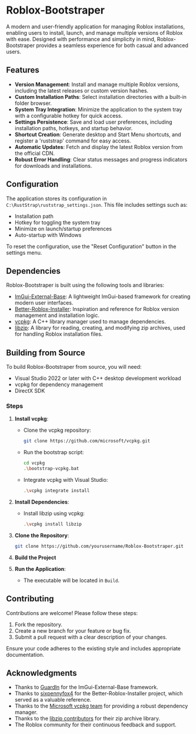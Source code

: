 # Roblox-Bootstraper

A modern and user-friendly application for managing Roblox installations, enabling users to install, launch, and manage multiple versions of Roblox with ease. Designed with performance and simplicity in mind, Roblox-Bootstraper provides a seamless experience for both casual and advanced users.

## Features

- **Version Management**: Install and manage multiple Roblox versions, including the latest releases or custom version hashes.
- **Custom Installation Paths**: Select installation directories with a built-in folder browser.
- **System Tray Integration**: Minimize the application to the system tray with a configurable hotkey for quick access.
- **Settings Persistence**: Save and load user preferences, including installation paths, hotkeys, and startup behavior.
- **Shortcut Creation**: Generate desktop and Start Menu shortcuts, and register a 'ruststrap' command for easy access.
- **Automatic Updates**: Fetch and display the latest Roblox version from the official CDN.
- **Robust Error Handling**: Clear status messages and progress indicators for downloads and installations.

## Configuration

The application stores its configuration in `C:\RustStrap\ruststrap_settings.json`. This file includes settings such as:
- Installation path
- Hotkey for toggling the system tray
- Minimize on launch/startup preferences
- Auto-startup with Windows

To reset the configuration, use the "Reset Configuration" button in the settings menu.

## Dependencies

Roblox-Bootstraper is built using the following tools and libraries:
- [ImGui-External-Base](https://github.com/Guardln/ImGui-External-Base): A lightweight ImGui-based framework for creating modern user interfaces.
- [Better-Roblox-Installer](https://github.com/sixpennyfox4/Better-Roblox-Installer): Inspiration and reference for Roblox version management and installation logic.
- [vcpkg](https://github.com/microsoft/vcpkg): A C++ library manager used to manage dependencies.
- [libzip](https://libzip.org/): A library for reading, creating, and modifying zip archives, used for handling Roblox installation files.

## Building from Source

To build Roblox-Bootstraper from source, you will need:
- Visual Studio 2022 or later with C++ desktop development workload
- vcpkg for dependency management
- DirectX SDK

### Steps

1. **Install vcpkg**:
   - Clone the vcpkg repository:
     ```bash
     git clone https://github.com/microsoft/vcpkg.git
     ```
   - Run the bootstrap script:
     ```bash
     cd vcpkg
     .\bootstrap-vcpkg.bat
     ```
   - Integrate vcpkg with Visual Studio:
     ```bash
     .\vcpkg integrate install
     ```

2. **Install Dependencies**:
   - Install libzip using vcpkg:
     ```bash
     .\vcpkg install libzip
     ```

3. **Clone the Repository**:
   ```bash
   git clone https://github.com/yourusername/Roblox-Bootstraper.git
   ```
4. **Build the Project**

5. **Run the Application**:
   - The executable will be located in `Build`.

## Contributing

Contributions are welcome! Please follow these steps:
1. Fork the repository.
2. Create a new branch for your feature or bug fix.
3. Submit a pull request with a clear description of your changes.

Ensure your code adheres to the existing style and includes appropriate documentation.

## Acknowledgments

- Thanks to [Guardln](https://github.com/Guardln) for the ImGui-External-Base framework.
- Thanks to [sixpennyfox4](https://github.com/sixpennyfox4) for the Better-Roblox-Installer project, which served as a valuable reference.
- Thanks to the [Microsoft vcpkg team](https://github.com/microsoft/vcpkg) for providing a robust dependency manager.
- Thanks to the [libzip contributors](https://libzip.org/) for their zip archive library.
- The Roblox community for their continuous feedback and support.